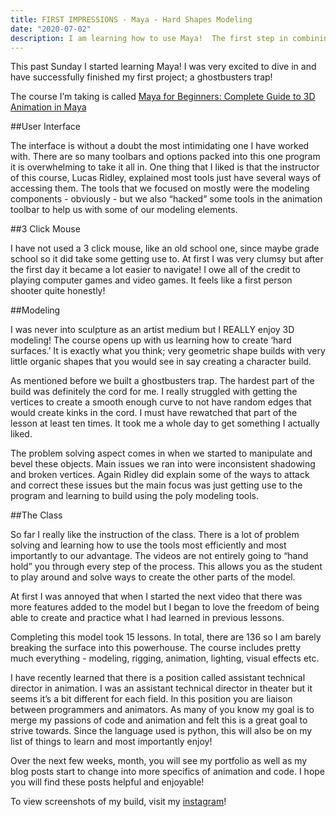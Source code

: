 ```yaml
---
title: FIRST IMPRESSIONS - Maya - Hard Shapes Modeling
date: "2020-07-02"
description: I am learning how to use Maya!  The first step in combining my passion of programming and animation.
---
```


This past Sunday I started learning Maya!  I was very excited to dive in and have successfully finished my first project; a ghostbusters trap!

The course I’m taking is called [Maya for Beginners: Complete Guide to 3D Animation in Maya](https://www.udemy.com/course/autodesk-maya-3d-animation-course/)

##User Interface

The interface is without a doubt the most intimidating one I have worked with.  There are so many toolbars and options packed into this one program it is overwhelming to take it all in.  One thing that I liked is that the instructor of this course, Lucas Ridley, explained most tools just have several ways of accessing them.  The tools that we focused on mostly were the modeling components - obviously - but we also “hacked” some tools in the animation toolbar to help us with some of our modeling elements.


##3 Click Mouse

I have not used a 3 click mouse, like an old school one, since maybe grade school so it did take some getting use to.  At first I was very clumsy but after the first day it became a lot easier to navigate!  I owe all of the credit to playing computer games and video games.  It feels like a first person shooter quite honestly!


##Modeling

I was never into sculpture as an artist medium but I  REALLY enjoy 3D modeling!  The course opens up with us learning how to  create ‘hard surfaces.’ It is exactly what you think; very geometric shape builds with very little organic shapes that you would see in say creating a character build.

As mentioned before we built a ghostbusters trap.  The hardest part of the build was definitely the cord for me.  I really struggled with getting the vertices to create a smooth enough curve to not have random edges that would create kinks in the cord.  I must have rewatched that part of the lesson at least ten times.  It took me a whole day to get something I actually liked.

The problem solving aspect comes in when we started to manipulate and bevel these objects.  Main issues we ran into were inconsistent shadowing and broken vertices. Again Ridley did explain some of the ways to attack and correct these issues but the main focus was just getting use to the program and learning to build using the poly modeling tools.

##The Class

So far I really like the instruction of the class.  There is a lot of problem solving and learning how to use the tools most efficiently and most importantly to our advantage.  The videos are not entirely going to “hand hold” you through every step of the process.  This allows you as the student to play around and solve ways to create the other parts of the model.

At first I was annoyed that when I started the next video that there was more features added to the model but I began to love the freedom of being able to create and practice what I had learned in previous lessons.  

Completing this model took 15 lessons.  In total, there are 136 so I am barely breaking the surface into this powerhouse.  The course includes pretty much everything - modeling, rigging, animation, lighting, visual effects etc.

I have recently learned that there is a position called assistant technical director in animation.  I was an assistant technical director in theater but it seems it’s a bit different for each field.  In this position you are liaison between programmers and animators.  As many of you know my goal is to merge my passions of code and animation and felt this is a great goal to strive towards.  Since the language used is python, this will also be on my list of things to learn and most importantly enjoy!

Over the next few weeks, month, you will see my portfolio as well as my blog posts start to change into more specifics of animation and code.  I hope you will find these posts helpful and enjoyable!

To view screenshots of my build, visit my [instagram](https://www.instagram.com/courtneypure/)!
